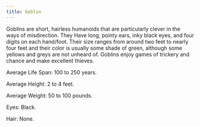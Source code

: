 ```yaml
---
title: Goblin
---
```


Goblins are short, hairless humanoids that are particularly clever in the ways
of misdirection. They Have long, pointy ears, inky black eyes, and four digits
on each hand/foot. Their size ranges from around two feet to nearly four feet
and their color is usually some shade of green, although some yellows and greys
are not unheard of. Goblins enjoy games of trickery and chance and make
excellent thieves.

Average Life Span: 100 to 250 years.

Average Height: 2 to 4 feet.

Average Weight: 50 to 100 pounds.

Eyes: Black.

Hair: None.
